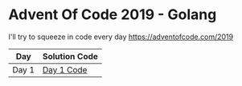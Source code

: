 # Advent Of Code 2019 - Golang
I'll try to squeeze in code every day
https://adventofcode.com/2019

| Day    | Solution Code                        |
|--------|--------------------------------------|
| Day 1  | <a href="./day1/">Day 1 Code</a>     |
